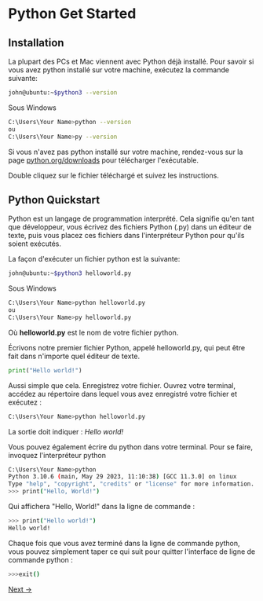 # Python Get Started

## Installation

La plupart des PCs et Mac viennent avec Python déjà installé.
Pour savoir si vous avez python installé sur votre machine, exécutez la commande suivante:

```bash
john@ubuntu:~$python3 --version
```

Sous Windows

```bash
C:\Users\Your Name>python --version 
ou
C:\Users\Your Name>py --version
```

Si vous n'avez pas python installé sur votre machine, rendez-vous sur la page <a href="https://www.python.org/downloads/" target="_blank">python.org/downloads</a> pour télécharger l'exécutable.

Double cliquez sur le fichier téléchargé et suivez les instructions.

## Python Quickstart

Python est un langage de programmation interprété. Cela signifie qu'en tant que développeur, vous écrivez
des fichiers Python (.py) dans un éditeur de texte, puis vous placez ces fichiers dans l'interpréteur Python pour qu'ils soient exécutés.

La façon d'exécuter un fichier python est la suivante:

```bash
john@ubuntu:~$python3 helloworld.py
```

Sous Windows

```bash
C:\Users\Your Name>python helloworld.py
ou
C:\Users\Your Name>py helloworld.py
```

Où __helloworld.py__ est le nom de votre fichier python.

Écrivons notre premier fichier Python, appelé helloworld.py, qui peut être fait dans n'importe quel éditeur de texte.

```python
print("Hello world!")
```

Aussi simple que cela. Enregistrez votre fichier. Ouvrez votre terminal, accédez au répertoire dans lequel vous avez enregistré votre fichier et exécutez :

```bash
C:\Users\Your Name>python helloworld.py
```

La sortie doit indiquer : *Hello world!*

Vous pouvez également écrire du python dans votre terminal. Pour se faire, invoquez l'interpréteur python

```bash
C:\Users\Your Name>python
Python 3.10.6 (main, May 29 2023, 11:10:38) [GCC 11.3.0] on linux
Type "help", "copyright", "credits" or "license" for more information.
>>> print("Hello, World!")
```

Qui affichera "Hello, World!" dans la ligne de commande :

```bash
>>> print("Hello world!")
Hello world!
```

Chaque fois que vous avez terminé dans la ligne de commande python, vous pouvez simplement taper ce qui suit pour quitter l'interface de ligne de commande python :

```bash
>>>exit()
```

[Next →](./python_2_syntax.md)
